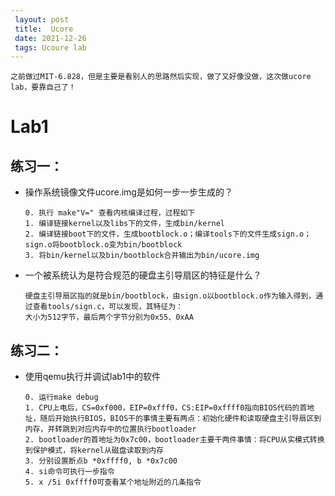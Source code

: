 ```yaml
---
 layout: post
 title:  Ucore 
 date: 2021-12-26
 tags: Ucoure lab 
---
```

```
之前做过MIT-6.828，但是主要是看别人的思路然后实现，做了又好像没做，这次做ucore lab，要靠自己了！
```
# Lab1
## 练习一：
- 操作系统镜像文件ucore.img是如何一步一步生成的？

    ```
    0. 执行 make"V=" 查看内核编译过程，过程如下 
    1. 编译链接kernel以及libs下的文件，生成bin/kernel
    2. 编译链接boot下的文件，生成bootblock.o；编译tools下的文件生成sign.o；sign.o将bootblock.o变为bin/bootblock
    3. 将bin/kernel以及bin/bootblock合并输出为bin/ucore.img
    ```

- 一个被系统认为是符合规范的硬盘主引导扇区的特征是什么？

    ```
    硬盘主引导扇区指的就是bin/bootblock，由sign.o以bootblock.o作为输入得到，通过查看tools/sign.c，可以发现，其特征为：
    大小为512字节，最后两个字节分别为0x55、0xAA
    ```

## 练习二：
- 使用qemu执行并调试lab1中的软件

    ```
    0. 运行make debug
    1. CPU上电后，CS=0xf000，EIP=0xfff0，CS:EIP=0xffff0指向BIOS代码的首地址，随后开始执行BIOS，BIOS干的事情主要有两点：初始化硬件和读取硬盘主引导扇区到内存，并转跳到对应内存中的位置执行bootloader
    2. bootloader的首地址为0x7c00，bootloader主要干两件事情：将CPU从实模式转换到保护模式，将kernel从磁盘读取到内存 
    3. 分别设置断点b *0xffff0, b *0x7c00
    4. si命令可执行一步指令
    5. x /5i 0xffff0可查看某个地址附近的几条指令
    ```
